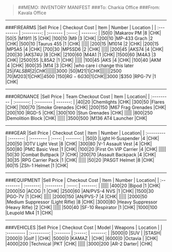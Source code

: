 > ##MEMO: INVENTORY MANIFEST
> ###To: Charkia Office
> ###From: Kavala Office

----------
###FIREARMS
|Sell Price | Checkout Cost | Item    	 | Number | Location |
| :--------- | :---------: | :------- | :----: | -------: |
|$50    |$0  |Makarov PM	|8	|CHK|
|$50    |$5  |M1911		|5	|CHK|
|$100   |$10  |M9		    |3	|CHK|
|$200   |$10  |MP-433 Grach	    |2	|CHK|
|$500   |$10  |Taurus 455 |1  |CHK|
|||||
|$200   |$15  |M1014		|2	|CHK|
|$200   |$15  |MP5A5 		|4	|CHK|
|$700   |$30  |MP5SD6 	|2	|CHK|
|||||
|$200   |$45  |AKS74		|4	|CHK|
|$200   |$30  |AKS74U		|8	|CHK|
|$2100   |$60  |M4A1		|1	|CHK|
|$1500   |$60  |M4A3 		|3	|CHK|
|$2500   |$55  |L85A2		|1	|CHK|
|||||
|$100   |$45  |AKS		|4	|CHK|
|$100   |$40  |AKM		|4	|CHK|
|$600   |$35  |M14		|3	|CHK|
|who care i change this later   |$25  |FAL SBR		|2	|CHK|
|||||
|$3000  |$50  |M21 		|1	|CHK|
|||||
|$2500  |$70  |M203   |1  |CHK|
|$4500  |$150  |RG-6G30   |1  |CHK|
|$3000  |$350 |RPG-7V     |1  |CHK|

***

###ORDNANCE
|Sell Price | Team Checkout Cost | Item	| Location|
| :--------- | :-------: | :-------- | -------: |
|$40   |$20  |Chemlights	    |CHK|
|$300   |$50 |Flares         |CHK|
|$100   |$70  |Smoke Grenades   |CHK|
|$200   |$150  |M67 Frag Grenades   |CHK|
|$200  |$100  |RGD-5   |CHK|
|$300  |$100  |Stun Grenades   |CHK|
|||||
|$800  |$250  |Demolition Block   |CHK|
|||||
|$3500  |$500  |M136 AT4 Launcher   |CHK|

***

###GEAR
|Sell Price | Checkout Cost | Item	| Number | Location|
| :--------- | :-------: | :-------- | :----: | -------: |
|$50    |$0  |Light H-Suspender	|4	|CHK|
|$200   |$50  |IOTV Light Vest	|8	|CHK|
|$300   |$80  |V-1 Assault Vest	|4	|CHK|
|$500   |$80  |PMC Basic Vest	  |1	|CHK|
|$100   |$20  |First On VIP Carrier 	|4	|CHK|
|||||
|$50    |$30  |Combat Buttpack	|7	|CHK|
|$200   |$70  |Assault Backpack		|4	|CHK|
|$30   |$35  |RPG Carrier Pack		|1	|CHK|
|||||
|$50   |$20  |PASGT Helmet		|8	|CHK|
|$60   |$15  |ZSh-1 Helmet		|1	|CHK|

***

###EQUIPMENT
|Sell Price | Checkout Cost | Item	| Number | Location|
| :--------- | :-------: | :-------- | :----: | -------: |
|||||
|$400     |$20  |Bipod    |1  |CHK|
|$2000    |$50  |ACOG     |1  |CHK|
|$2500	  |$60 |AN/PVS-4 NVS	 |1       	|CHK|
|$1500    |$30  |PGO-7V    |1  |CHK|
|||||
|$2000   |$150  |AN/PVS-7      |4	|CHK|
|||||
|$2000    |$50  |Medium Suppressor (Light Rifle)  |8  |CHK|
|$3000    |$80  |Heavy Suppressor (Heavy Rifle)  |2  |CHK|
|||||
|$500   |$40  |SF-10 Respirator     |1	|CHK|
|$1000    |$100  |Leupold Mk4  |1  |CHK|

***

###VEHICLES
|Sell Price | Checkout Cost  | Model   | Weapons 	 | Location |
| :--------- | :---------: | :------- | :-----: | -------: |
|$5000  |$0     |SUV		  |     |STASH|
|$2000  |$0     |Golf		  |     |CHK|
|$5000  |$0     |KAMAZ     |     |CHK|
|$6000  |$0     |Octavia      |     |CHK|
|$4000  |$200   |Technical    |PKT  |CHK|
|||||
|$3000    |$200  |AR-2 Darter|    |CHK|
